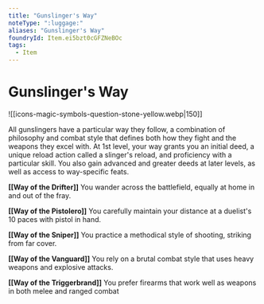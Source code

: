 ```yaml
---
title: "Gunslinger's Way"
noteType: ":luggage:"
aliases: "Gunslinger's Way"
foundryId: Item.ei5bzt0cGFZNeBOc
tags:
  - Item
---
```


# Gunslinger's Way
![[icons-magic-symbols-question-stone-yellow.webp|150]]

All gunslingers have a particular way they follow, a combination of philosophy and combat style that defines both how they fight and the weapons they excel with. At 1st level, your way grants you an initial deed, a unique reload action called a slinger's reload, and proficiency with a particular skill. You also gain advanced and greater deeds at later levels, as well as access to way-specific feats.

**[[Way of the Drifter]]** You wander across the battlefield, equally at home in and out of the fray.

**[[Way of the Pistolero]]** You carefully maintain your distance at a duelist's 10 paces with pistol in hand.

**[[Way of the Sniper]]** You practice a methodical style of shooting, striking from far cover.

**[[Way of the Vanguard]]** You rely on a brutal combat style that uses heavy weapons and explosive attacks.

**[[Way of the Triggerbrand]]** You prefer firearms that work well as weapons in both melee and ranged combat
